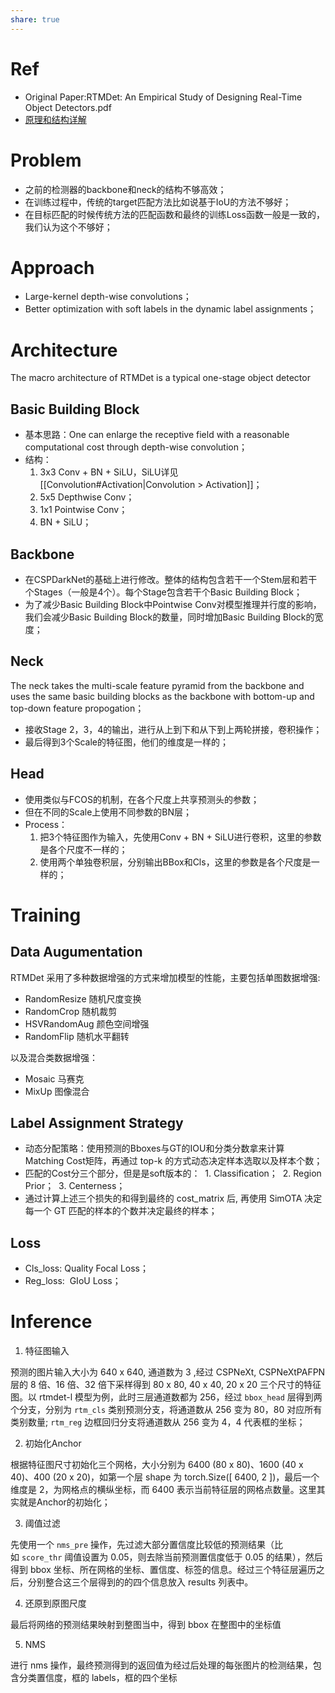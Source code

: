 ```yaml
---
share: true
---
```


# Ref

- Original Paper:RTMDet: An Empirical Study of Designing Real-Time Object Detectors.pdf
- [原理和结构详解](https://mmyolo.readthedocs.io/zh-cn/latest/recommended_topics/algorithm_descriptions/rtmdet_description.html)

# Problem
- 之前的检测器的backbone和neck的结构不够高效；
- 在训练过程中，传统的target匹配方法比如说基于IoU的方法不够好；
- 在目标匹配的时候传统方法的匹配函数和最终的训练Loss函数一般是一致的，我们认为这个不够好；

# Approach

- Large-kernel depth-wise convolutions；
- Better optimization with soft labels in the dynamic label assignments； 

# Architecture  

The macro architecture of RTMDet is a typical one-stage object detector

## Basic Building Block

- 基本思路：One can enlarge the receptive field with a reasonable computational cost through depth-wise convolution；
- 结构：
	1. 3x3 Conv + BN + SiLU，SiLU详见[[Convolution#Activation|Convolution > Activation]]；
	2. 5x5 Depthwise Conv；
	3. 1x1 Pointwise Conv；
	4. BN + SiLU；

## Backbone

- 在CSPDarkNet的基础上进行修改。整体的结构包含若干一个Stem层和若干个Stages（一般是4个）。每个Stage包含若干个Basic Building Block；
- 为了减少Basic Building Block中Pointwise Conv对模型推理并行度的影响，我们会减少Basic Building Block的数量，同时增加Basic Building Block的宽度；

## Neck

The neck takes the multi-scale feature pyramid from the backbone and uses the same basic building blocks as the backbone with bottom-up and top-down feature propogation；
- 接收Stage 2，3，4的输出，进行从上到下和从下到上两轮拼接，卷积操作；
- 最后得到3个Scale的特征图，他们的维度是一样的；

## Head

- 使用类似与FCOS的机制，在各个尺度上共享预测头的参数；
- 但在不同的Scale上使用不同参数的BN层；
- Process：
	1. 把3个特征图作为输入，先使用Conv + BN + SiLU进行卷积，这里的参数是各个尺度不一样的；
	2. 使用两个单独卷积层，分别输出BBox和Cls，这里的参数是各个尺度是一样的；

# Training

## Data Augumentation

RTMDet 采用了多种数据增强的方式来增加模型的性能，主要包括单图数据增强:

- RandomResize 随机尺度变换
- RandomCrop 随机裁剪
- HSVRandomAug 颜色空间增强 
- RandomFlip 随机水平翻转
    

以及混合类数据增强：

- Mosaic 马赛克
- MixUp 图像混合

## Label Assignment Strategy

- 动态分配策略：使用预测的Bboxes与GT的IOU和分类分数拿来计算Matching Cost矩阵，再通过 top-k 的方式动态决定样本选取以及样本个数；
- 匹配的Cost分三个部分，但是是soft版本的：
	 1. Classification；
	 2. Region Prior；
	 3. Centerness；
- 通过计算上述三个损失的和得到最终的 cost_matrix 后, 再使用 SimOTA 决定每一个 GT 匹配的样本的个数并决定最终的样本；


## Loss

- Cls_loss: Quality Focal Loss；
- Reg_loss:  GIoU Loss；

# Inference

1. 特征图输入

预测的图片输入大小为 640 x 640, 通道数为 3 ,经过 CSPNeXt, CSPNeXtPAFPN 层的 8 倍、16 倍、32 倍下采样得到 80 x 80, 40 x 40, 20 x 20 三个尺寸的特征图。以 rtmdet-l 模型为例，此时三层通道数都为 256，经过 `bbox_head` 层得到两个分支，分别为 `rtm_cls` 类别预测分支，将通道数从 256 变为 80，80 对应所有类别数量; `rtm_reg` 边框回归分支将通道数从 256 变为 4，4 代表框的坐标；

2. 初始化Anchor

根据特征图尺寸初始化三个网格，大小分别为 6400 (80 x 80)、1600 (40 x 40)、400 (20 x 20)，如第一个层 shape 为 torch.Size([ 6400, 2 ])，最后一个维度是 2，为网格点的横纵坐标，而 6400 表示当前特征层的网格点数量。这里其实就是Anchor的初始化；

3. 阈值过滤

先使用一个 `nms_pre` 操作，先过滤大部分置信度比较低的预测结果（比如 `score_thr` 阈值设置为 0.05，则去除当前预测置信度低于 0.05 的结果），然后得到 bbox 坐标、所在网格的坐标、置信度、标签的信息。经过三个特征层遍历之后，分别整合这三个层得到的的四个信息放入 results 列表中。

4. 还原到原图尺度

最后将网络的预测结果映射到整图当中，得到 bbox 在整图中的坐标值

5. NMS

进行 nms 操作，最终预测得到的返回值为经过后处理的每张图片的检测结果，包含分类置信度，框的 labels，框的四个坐标